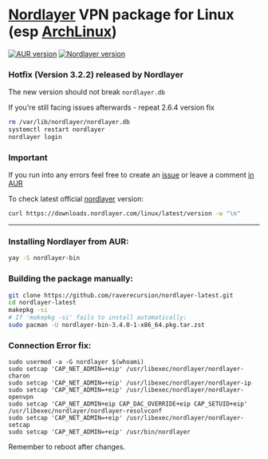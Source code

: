 # [Nordlayer](https://nordlayer.com) VPN package for Linux (esp [ArchLinux](https://archlinux.org/))

[![AUR version](https://img.shields.io/aur/version/nordlayer)](https://aur.archlinux.org/packages/nordlayer) [![Nordlayer version](https://img.shields.io/badge/nordlayer-3.4.0-green)](https://nordlayer.com/download/linux/)

### Hotfix (Version 3.2.2) released by Nordlayer

The new version should not break `nordlayer.db`

If you're still facing issues afterwards - repeat 2.6.4 version fix

```sh
rm /var/lib/nordlayer/nordlayer.db
systemctl restart nordlayer
nordlayer login
```

### Important

If you run into any errors feel free to create an [issue](https://github.com/raverecursion/nordlayer-latest/issues/new) or leave a comment [in AUR](https://aur.archlinux.org/packages/nordlayer-bin)

To check latest official [nordlayer](https://nordlayer.com) version:

```sh
curl https://downloads.nordlayer.com/linux/latest/version -w "\n"
```

---

### Installing Nordlayer from AUR:

```sh
yay -S nordlayer-bin
```

### Building the package manually:

```sh
git clone https://github.com/raverecursion/nordlayer-latest.git
cd nordlayer-latest
makepkg -si
# If 'makepkg -si' fails to install automatically:
sudo pacman -U nordlayer-bin-3.4.0-1-x86_64.pkg.tar.zst
```

### Connection Error fix:

```
sudo usermod -a -G nordlayer $(whoami)
sudo setcap 'CAP_NET_ADMIN=+eip' /usr/libexec/nordlayer/nordlayer-charon
sudo setcap 'CAP_NET_ADMIN=+eip' /usr/libexec/nordlayer/nordlayer-ip
sudo setcap 'CAP_NET_ADMIN=+eip' /usr/libexec/nordlayer/nordlayer-openvpn
sudo setcap 'CAP_NET_ADMIN+eip CAP_DAC_OVERRIDE+eip CAP_SETUID+eip' /usr/libexec/nordlayer/nordlayer-resolvconf
sudo setcap 'CAP_NET_ADMIN=+eip' /usr/libexec/nordlayer/nordlayer-setcap
sudo setcap 'CAP_NET_ADMIN=+eip' /usr/bin/nordlayer
```

Remember to reboot after changes.
